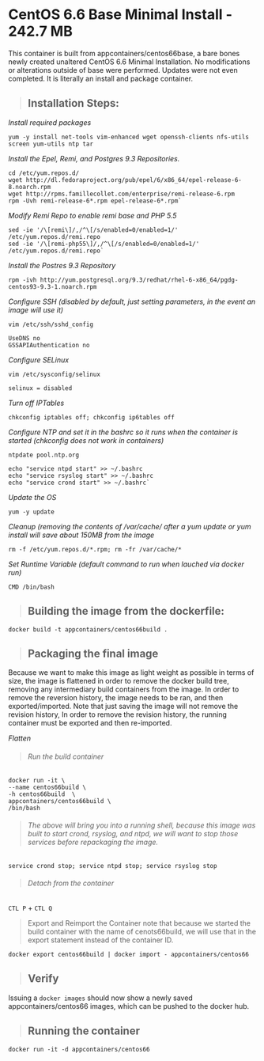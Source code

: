 #  CentOS 6.6 Base Minimal Install - 242.7 MB

This container is built from appcontainers/centos66base, a bare bones newly created unaltered CentOS 6.6 Minimal Installation. No modifications or alterations outside of base were performed. Updates were not even completed. It is literally an install and package container.


>## Installation Steps:

*Install required packages*

    yum -y install net-tools vim-enhanced wget openssh-clients nfs-utils screen yum-utils ntp tar

*Install the Epel, Remi, and Postgres 9.3 Repositories.*

    cd /etc/yum.repos.d/
    wget http://dl.fedoraproject.org/pub/epel/6/x86_64/epel-release-6-8.noarch.rpm
    wget http://rpms.famillecollet.com/enterprise/remi-release-6.rpm
    rpm -Uvh remi-release-6*.rpm epel-release-6*.rpm`

*Modify Remi Repo to enable remi base and PHP 5.5*

    sed -ie '/\[remi\]/,/^\[/s/enabled=0/enabled=1/' /etc/yum.repos.d/remi.repo
    sed -ie '/\[remi-php55\]/,/^\[/s/enabled=0/enabled=1/' /etc/yum.repos.d/remi.repo`

*Install the Postres 9.3 Repository*
       
    rpm -ivh http://yum.postgresql.org/9.3/redhat/rhel-6-x86_64/pgdg-centos93-9.3-1.noarch.rpm

*Configure SSH (disabled by default, just setting parameters, in the event an image will use it)*

`vim /etc/ssh/sshd_config `

    UseDNS no
    GSSAPIAuthentication no

*Configure SELinux*
    
`vim /etc/sysconfig/selinux`

    selinux = disabled

*Turn off IPTables*
    
`chkconfig iptables off; chkconfig ip6tables off`

*Configure NTP and set it in the bashrc so it runs when the container is started (chkconfig does not work in containers)*

`ntpdate pool.ntp.org`

    echo "service ntpd start" >> ~/.bashrc
    echo "service rsyslog start" >> ~/.bashrc
    echo "service crond start" >> ~/.bashrc`

*Update the OS*

`yum -y update`

*Cleanup (removing the contents of /var/cache/ after a yum update or yum install will save about 150MB from the image*

`rm -f /etc/yum.repos.d/*.rpm; rm -fr /var/cache/*`

*Set Runtime Variable (default command to run when lauched via docker run)*
    
    CMD /bin/bash


>## Building the image from the dockerfile:
    
`docker build -t appcontainers/centos66build .`


>## Packaging the final image

Because we want to make this image as light weight as possible in terms of size, the image is flattened in order to remove the docker build tree, removing any intermediary build containers from the image. In order to remove the reversion history, the image needs to be ran, and then exported/imported. Note that just saving the image will not remove the revision history, In order to remove the revision history, the running container must be exported and then re-imported. 

*Flatten*

>###### Run the build container

    docker run -it \
    --name centos66build \
    -h centos66build  \
    appcontainers/centos66build \
    /bin/bash
    
>###### The above will bring you into a running shell, because this image was built to start crond, rsyslog, and ntpd, we will want to stop those services before repackaging the image. 

`service crond stop; service ntpd stop; service rsyslog stop`

>###### Detach from the container
    
`CTL P` + `CTL Q`

> Export and Reimport the Container note that because we started the build container with the name of cenots66build, we will use that in the export statement instead of the container ID.
    
`docker export centos66build | docker import - appcontainers/centos66`

>## Verify

Issuing a `docker images` should now show a newly saved appcontainers/centos66 images, which can be pushed to the docker hub.

>## Running the container
    
`docker run -it -d appcontainers/centos66`